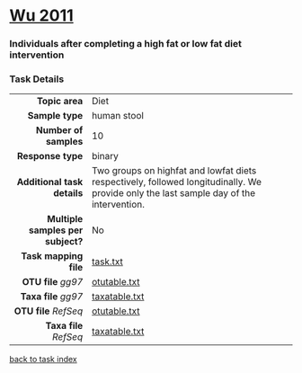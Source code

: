 # [Wu 2011]( ../docs/bushman_cafe.html )
### Individuals after completing a high fat or low fat diet intervention

### Task Details
|  |  |
| ------------------------: |-----------------------------------------------------------|
| **Topic area**                | Diet                                                |
| **Sample type**               | human stool                                         |
| **Number of samples**         | 10                                         |
| **Response type**             | binary                                           |
| **Additional task details**              | Two groups on highfat and lowfat diets respectively, followed longitudinally. We provide only the last sample day of the intervention.                                  |
| **Multiple samples per subject?**     | No |
| **Task mapping file**         | [task.txt](../datasets/bushman_cafe/task.txt)                                 |
| **OTU file** *gg97*           | [otutable.txt](../datasets/bushman_cafe/gg/otutable.txt)                             |
| **Taxa file** *gg97*          | [taxatable.txt](../datasets/bushman_cafe/gg/taxatable.txt)                          |
| **OTU file** *RefSeq*         | [otutable.txt](../datasets/bushman_cafe/refseq/otutable.txt)                    |
| **Taxa file** *RefSeq*        | [taxatable.txt](../datasets/bushman_cafe/refseq/taxatable.txt)                  |


[back to task index](../README.md)